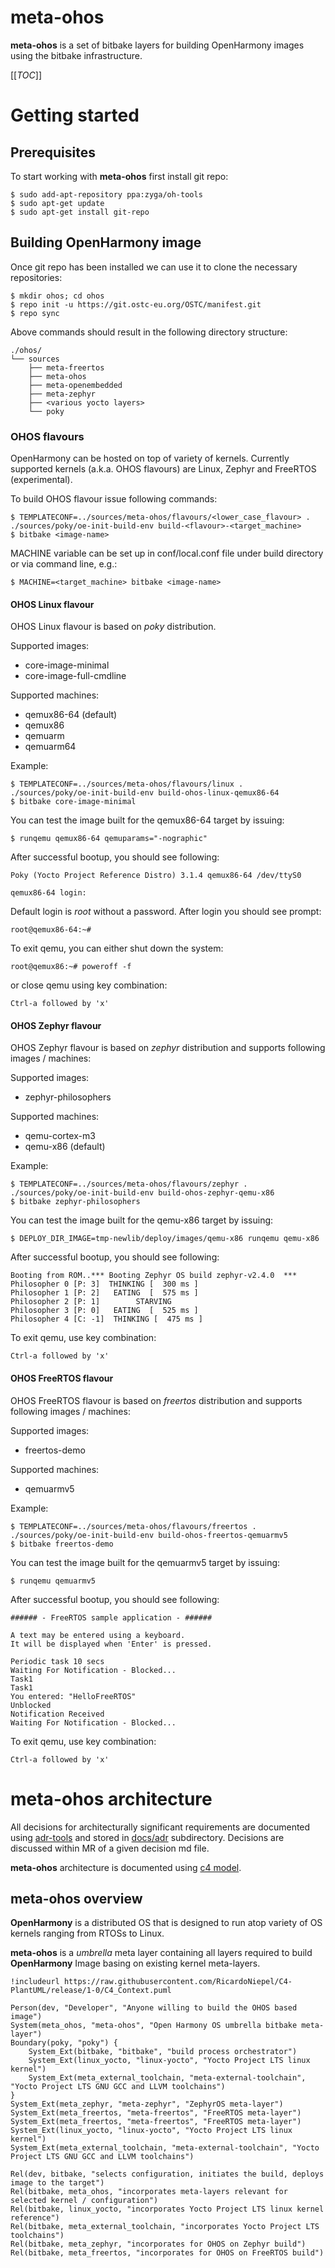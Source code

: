meta-ohos
=========

**meta-ohos** is a set of bitbake layers for building OpenHarmony images 
using the bitbake infrastructure.

[[_TOC_]]

# Getting started

## Prerequisites

To start working with **meta-ohos** first install git repo:

    $ sudo add-apt-repository ppa:zyga/oh-tools
    $ sudo apt-get update
    $ sudo apt-get install git-repo

## Building OpenHarmony image

Once git repo has been installed we can use it to clone the necessary repositories:

    $ mkdir ohos; cd ohos
    $ repo init -u https://git.ostc-eu.org/OSTC/manifest.git
    $ repo sync

Above commands should result in the following directory structure:

    ./ohos/
    └── sources
        ├── meta-freertos
        ├── meta-ohos
        ├── meta-openembedded
        ├── meta-zephyr
        ├── <various yocto layers>
        └── poky

### OHOS flavours

OpenHarmony can be hosted on top of variety of kernels.
Currently supported kernels (a.k.a. OHOS flavours) are Linux, Zephyr
and FreeRTOS (experimental).

To build OHOS flavour issue following commands:

    $ TEMPLATECONF=../sources/meta-ohos/flavours/<lower_case_flavour> . ./sources/poky/oe-init-build-env build-<flavour>-<target_machine>
    $ bitbake <image-name>

MACHINE variable can be set up in conf/local.conf file under build directory
or via command line, e.g.:

    $ MACHINE=<target_machine> bitbake <image-name>

#### OHOS Linux flavour

OHOS Linux flavour is based on _poky_ distribution.

Supported images:
- core-image-minimal
- core-image-full-cmdline

Supported machines:
- qemux86-64 (default)
- qemux86
- qemuarm
- qemuarm64

Example:

    $ TEMPLATECONF=../sources/meta-ohos/flavours/linux . ./sources/poky/oe-init-build-env build-ohos-linux-qemux86-64
    $ bitbake core-image-minimal

You can test the image built for the qemux86-64 target by issuing:

    $ runqemu qemux86-64 qemuparams="-nographic"

After successful bootup, you should see following:

    Poky (Yocto Project Reference Distro) 3.1.4 qemux86-64 /dev/ttyS0

    qemux86-64 login:
    
Default login is _root_ without a password.
After login you should see prompt:

    root@qemux86-64:~#

To exit qemu, you can either shut down the system:

    root@qemux86:~# poweroff -f

or close qemu using key combination:

    Ctrl-a followed by 'x'

#### OHOS Zephyr flavour

OHOS Zephyr flavour is based on _zephyr_ distribution and supports following images / machines:

Supported images:
- zephyr-philosophers

Supported machines:
- qemu-cortex-m3
- qemu-x86 (default)

Example:

    $ TEMPLATECONF=../sources/meta-ohos/flavours/zephyr . ./sources/poky/oe-init-build-env build-ohos-zephyr-qemu-x86
    $ bitbake zephyr-philosophers

You can test the image built for the qemu-x86 target by issuing:

    $ DEPLOY_DIR_IMAGE=tmp-newlib/deploy/images/qemu-x86 runqemu qemu-x86

After successful bootup, you should see following:

    Booting from ROM..*** Booting Zephyr OS build zephyr-v2.4.0  ***
    Philosopher 0 [P: 3]  THINKING [  300 ms ]
    Philosopher 1 [P: 2]   EATING  [  575 ms ]
    Philosopher 2 [P: 1]        STARVING
    Philosopher 3 [P: 0]   EATING  [  525 ms ]
    Philosopher 4 [C: -1]  THINKING [  475 ms ]

To exit qemu, use key combination:

    Ctrl-a followed by 'x'

#### OHOS FreeRTOS flavour

OHOS FreeRTOS flavour is based on _freertos_ distribution and supports following images / machines:

Supported images:
- freertos-demo

Supported machines:
- qemuarmv5

Example:

    $ TEMPLATECONF=../sources/meta-ohos/flavours/freertos . ./sources/poky/oe-init-build-env build-ohos-freertos-qemuarmv5
    $ bitbake freertos-demo

You can test the image built for the qemuarmv5 target by issuing:

    $ runqemu qemuarmv5

After successful bootup, you should see following:

    ###### - FreeRTOS sample application - ######
    
    A text may be entered using a keyboard.
    It will be displayed when 'Enter' is pressed.
    
    Periodic task 10 secs
    Waiting For Notification - Blocked...
    Task1
    Task1
    You entered: "HelloFreeRTOS"
    Unblocked
    Notification Received
    Waiting For Notification - Blocked...

To exit qemu, use key combination:

    Ctrl-a followed by 'x'

# meta-ohos architecture

All decisions for architecturally significant requirements are documented using 
[adr-tools](https://github.com/npryce/adr-tools) and stored in [docs/adr](./docs/adr) subdirectory.
Decisions are discussed within MR of a given decision md file.

**meta-ohos** architecture is documented using [c4 model](https://c4model.com/).

## meta-ohos overview

**OpenHarmony** is a distributed OS that is designed to run atop variety of OS kernels 
ranging from RTOSs to Linux.

**meta-ohos** is a _umbrella_ meta layer containing all layers required to build
**OpenHarmony** Image basing on existing kernel meta-layers.

```plantuml
!includeurl https://raw.githubusercontent.com/RicardoNiepel/C4-PlantUML/release/1-0/C4_Context.puml

Person(dev, "Developer", "Anyone willing to build the OHOS based image")
System(meta_ohos, "meta-ohos", "Open Harmony OS umbrella bitbake meta-layer")
Boundary(poky, "poky") {
    System_Ext(bitbake, "bitbake", "build process orchestrator")
    System_Ext(linux_yocto, "linux-yocto", "Yocto Project LTS linux kernel")
    System_Ext(meta_external_toolchain, "meta-external-toolchain", "Yocto Project LTS GNU GCC and LLVM toolchains")
}
System_Ext(meta_zephyr, "meta-zephyr", "ZephyrOS meta-layer")
System_Ext(meta_freertos, "meta-freertos", "FreeRTOS meta-layer")
System_Ext(meta_freertos, "meta-freertos", "FreeRTOS meta-layer")
System_Ext(linux_yocto, "linux-yocto", "Yocto Project LTS linux kernel")
System_Ext(meta_external_toolchain, "meta-external-toolchain", "Yocto Project LTS GNU GCC and LLVM toolchains")

Rel(dev, bitbake, "selects configuration, initiates the build, deploys image to the target")
Rel(bitbake, meta_ohos, "incorporates meta-layers relevant for selected kernel / configuration")
Rel(bitbake, linux_yocto, "incorporates Yocto Project LTS linux kernel reference")
Rel(bitbake, meta_external_toolchain, "incorporates Yocto Project LTS toolchains")
Rel(bitbake, meta_zephyr, "incorporates for OHOS on Zephyr build")
Rel(bitbake, meta_freertos, "incorporates for OHOS on FreeRTOS build")
```

